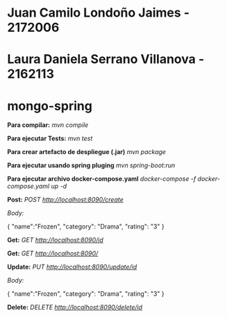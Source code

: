 # Juan Camilo Londoño Jaimes - 2172006
# Laura Daniela Serrano Villanova - 2162113

# mongo-spring

__Para compilar:__
_mvn compile_

__Para ejecutar Tests:__
_mvn test_

__Para crear artefacto de despliegue (.jar)__
_mvn package_

__Para ejecutar usando spring pluging__ _mvn spring-boot:run_

__Para ejecutar archivo docker-compose.yaml__ _docker-compose -f docker-compose.yaml up -d_


__Post:__
_POST [http://localhost:8090/create](http://localhost:8090/create)_

_Body:_

{
"name":"Frozen",
"category": "Drama",
"rating": "3"
}

__Get:__
_GET [http://localhost:8090/id](http://localhost:8090/id)_

__Get:__
_GET [http://localhost:8090/](http://localhost:8090/)_

__Update:__
_PUT [http://localhost:8090/update/id](http://localhost:8090/user/id)_

_Body:_

{
"name":"Frozen",
"category": "Drama",
"rating": "3"
}

__Delete:__
_DELETE [http://localhost:8090/delete/id](http://localhost:8090/delete/id)_

